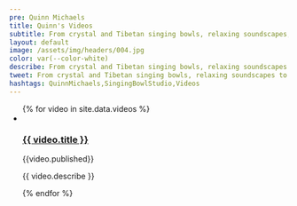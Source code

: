 ```yaml
---
pre: Quinn Michaels
title: Quinn's Videos
subtitle: From crystal and Tibetan singing bowls, relaxing soundscapes, and guided meditations, our videos offer a peaceful escape from the stresses of daily life.
layout: default
image: /assets/img/headers/004.jpg
color: var(--color-white)
describe: From crystal and Tibetan singing bowls, relaxing soundscapes to guided meditations, our videos offer a peaceful escape from the stresses of daily life. Discover the healing benefits of crystal and Tibetan singing bowls and let the harmonious vibrations transport you to a state of tranquility.
tweet: From crystal and Tibetan singing bowls, relaxing soundscapes to guided meditations escape from the stresses of daily life.
hashtags: QuinnMichaels,SingingBowlStudio,Videos
---
```


<ul class="videos">
  {% for video in site.data.videos %}
    <li>
      <article class="video">
        <div class="thumbnail"><a href="https://youtu.be/{{video.id}}" target="youtube"><img src="{{ video.thumbnail }}" alt=""></a></div>
        <div class="info">
          <h3><a href="#" data-video="{{video.id}}">{{ video.title }}</a></h3>
          <div class="published">{{video.published}}</div>
          <p>{{ video.describe }}</p>
        </div>
      </article>
    </li>
  {% endfor %}
</ul>

<div id="VideoViewer">
  <div class="close-button"><i class="icn-cross"></i></div>
  <div class="videowrapper">
    <iframe src="" title="YouTube video player" frameborder="0" allow="accelerometer; autoplay; clipboard-write; encrypted-media; gyroscope; picture-in-picture; web-share" referrerpolicy="strict-origin-when-cross-origin" allowfullscreen></iframe>
  </div>
</div>
